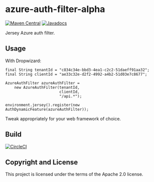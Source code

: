 # azure-auth-filter-alpha

[![Maven Central](https://maven-badges.herokuapp.com/maven-central/fun.mike/azure-auth-filter-alpha/badge.svg)](https://maven-badges.herokuapp.com/maven-central/fun.mike/azure-auth-filter-alpha)
[![Javadocs](https://www.javadoc.io/badge/fun.mike/azure-auth-filter-alpha.svg)](https://www.javadoc.io/doc/fun.mike/azure-auth-filter-alpha)

Jersey Azure auth filter.

## Usage

With Dropwizard:
```
final String tenantId = "c834c34e-bbd3-4ea1-c2c2-51daeff91aa32";
final String clientId = "ae33c32e-d2f2-4992-a4b2-51d03e7c8677";

AzureAuthFilter azureAuthFilter =
    new AzureAuthFilter(tenantId,
                        clientId,
                        "/api.*");

environment.jersey().register(new AuthDynamicFeature(azureAuthFilter));
```

Tweak appropriately for your web framework of choice.

## Build

[![CircleCI](https://circleci.com/gh/mike706574/java-azure-auth-filter.svg?style=svg)](https://circleci.com/gh/mike706574/java-azure-auth-filter)

## Copyright and License

This project is licensed under the terms of the Apache 2.0 license.
